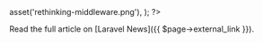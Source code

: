 <?php

use TiMacDonald\Website\Format;
use TiMacDonald\Website\Page;

/**
 * Props.
 *
 * @var string $projectBase
 * @var \TiMacDonald\Website\Request $request
 * @var \TiMacDonald\Website\Url $url
 * @var (callable(string): void) $e
 * @var \TiMacDonald\Website\Markdown $markdown
 * @var \TiMacDonald\Website\Collection $collection
 */

// ...

$page = Page::fromPost(
    file: __FILE__,
    title: "Sharing PHP-CS-Fixer rules across projects and teams",
    description: "This tutorial will show you how you can setup a repo that contains all your rules, and easily share them with others.",
    date: new DateTimeImmutable('@1588086000', new DateTimeZone('Australia/Melbourne')),
    image: $url->asset('rethinking-middleware.png'),
);

?>

Read the full article on [Laravel News]({{ $page->external_link }}).

